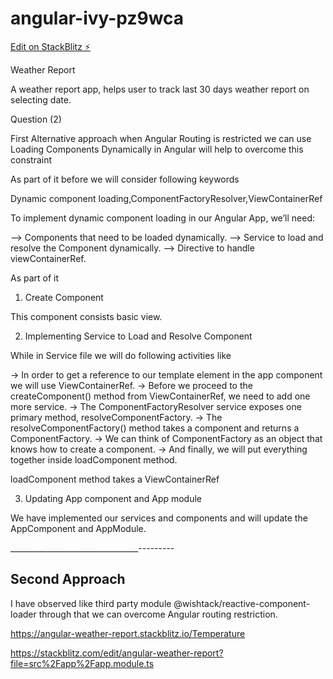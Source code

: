 # angular-ivy-pz9wca

[Edit on StackBlitz ⚡️](https://stackblitz.com/edit/angular-ivy-pz9wca)

Weather Report 

A weather report app, helps user to track last 30 days weather report on selecting date.

Question (2)

First Alternative approach when Angular Routing is restricted we can use Loading Components Dynamically in Angular will help to overcome this constraint

As part of it before we will consider following keywords

Dynamic component loading,ComponentFactoryResolver,ViewContainerRef


To implement dynamic component loading in our Angular App, we’ll need:

--> Components that need to be loaded dynamically.
--> Service to load and resolve the Component dynamically.
--> Directive to handle viewContainerRef.

As part of it 

1) Create Component

This component consists basic view.


2) Implementing Service to Load and Resolve Component

While in Service file we will do following activities like 

-> In order to get a reference to our template element in the app component we will use ViewContainerRef.
-> Before we proceed to the createComponent() method from ViewContainerRef, we need to add one more service.
-> The ComponentFactoryResolver service exposes one primary method, resolveComponentFactory.
-> The resolveComponentFactory() method takes a component and returns a ComponentFactory.
-> We can think of ComponentFactory as an object that knows how to create a component.
-> And finally, we will put everything together inside loadComponent method.

loadComponent method takes a ViewContainerRef

3) Updating App component and App module

 We have implemented our services and components and will update the AppComponent and AppModule.
 
 ________________________________---------
 
 
 Second Approach
 ---------------
 
 I have observed like third party module @wishtack/reactive-component-loader through that we can overcome Angular routing restriction.


 
https://angular-weather-report.stackblitz.io/Temperature

https://stackblitz.com/edit/angular-weather-report?file=src%2Fapp%2Fapp.module.ts

